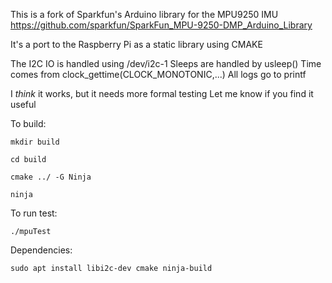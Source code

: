 This is a fork of Sparkfun's Arduino library for the MPU9250 IMU
https://github.com/sparkfun/SparkFun_MPU-9250-DMP_Arduino_Library

It's a port to the Raspberry Pi as a static library using CMAKE

The I2C IO is handled using /dev/i2c-1
Sleeps are handled by usleep()
Time comes from clock_gettime(CLOCK_MONOTONIC,...)
All logs go to printf

I *think* it works, but it needs more formal testing
Let me know if you find it useful

To build:
```
mkdir build

cd build

cmake ../ -G Ninja

ninja
```
To run test:

```
./mpuTest
```

Dependencies:

```
sudo apt install libi2c-dev cmake ninja-build
```

